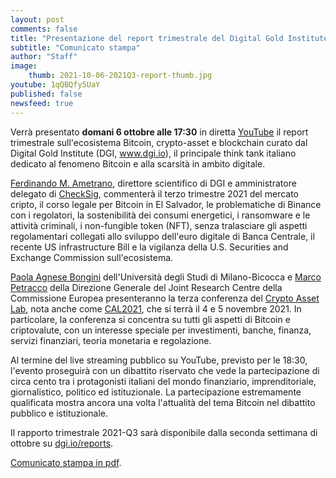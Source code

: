 ```yaml
---
layout: post
comments: false
title: "Presentazione del report trimestrale del Digital Gold Institute"
subtitle: "Comunicato stampa" 
author: "Staff"
image:
    thumb: 2021-10-06-2021Q3-report-thumb.jpg
youtube: 1qQBQfy5UaY
published: false
newsfeed: true
---
```


Verrà presentato **domani 6 ottobre alle 17:30** in diretta [YouTube](https://youtu.be/1qQBQfy5UaY) il report trimestrale sull'ecosistema Bitcoin, crypto-asset e blockchain curato dal Digital Gold Institute (DGI, www.dgi.io), il principale think tank italiano dedicato al fenomeno Bitcoin e alla scarsità in ambito digitale.

[Ferdinando M. Ametrano](https://ametrano.net/it/about/), direttore scientifico di DGI e amministratore delegato di [CheckSig](www.checksig.io), commenterà il terzo trimestre 2021 del mercato cripto, il corso legale per Bitcoin in El Salvador, le problematiche di Binance con i regolatori, la sostenibilità dei consumi energetici, i ransomware e le attività criminali, i non-fungible token (NFT), senza tralasciare gli aspetti regolamentari collegati allo sviluppo dell'euro digitale di Banca Centrale, il recente US infrastructure Bill e la vigilanza della U.S. Securities and Exchange Commission sull'ecosistema.

[Paola Agnese Bongini](https://www.unimib.it/paola-agnese-bongini) dell'Università degli Studi di Milano-Bicocca e [Marco Petracco](https://it.linkedin.com/in/marcopetracco) della Direzione Generale del Joint Research Centre della Commissione Europea presenteranno la terza conferenza del [Crypto Asset Lab](https://cryptoassetlab.diseade.unimib.it/), nota anche come [CAL2021](https://cryptoassetlab.diseade.unimib.it/calconf/), che si terrà il 4 e 5 novembre 2021. In particolare, la conferenza si concentra su tutti gli aspetti di Bitcoin e criptovalute, con un interesse speciale per investimenti, banche, finanza, servizi finanziari, teoria monetaria e regolazione.

Al termine del live streaming pubblico su YouTube, previsto per le 18:30, l'evento proseguirà con un dibattito riservato che vede la partecipazione di circa cento tra i protagonisti italiani del mondo finanziario, imprenditoriale, giornalistico, politico ed istituzionale. La partecipazione estremamente qualificata mostra ancora una volta l'attualità del tema Bitcoin nel dibattito pubblico e istituzionale.

Il rapporto trimestrale 2021-Q3 sarà disponibile dalla seconda settimana di ottobre su [dgi.io/reports](https://dgi.io/reports/).

[Comunicato stampa in pdf]({{site.baseurl}}/docs/20211005-comunicato-stampa-report-dgi.pdf).
